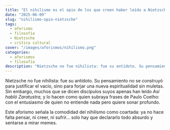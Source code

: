 ```yaml
---
title: "El nihilismo es el opio de los que creen haber leído a Nietzsche."
date: "2025-06-09"
slug: "nihilismo-opio-nietzsche"
tags:
  - aforismo
  - filosofía
  - Nietzsche
  - crítica cultural
cover: "/images/aforismos/nihilismo.png"
categories:
  - aforismos
  - filosofía
description: "Nietzsche no fue nihilista: fue su antídoto. Su pensamiento no se construyó para justificar el vacío, sino para forjar una nueva espiritualidad sin muletas. Sin embargo, muchos que se dicen discípulos suyos apenas han leído *Así habló Zaratustra*, y lo hacen como quien subraya frases de Paulo Coelho: con el entusiasmo de quien no entiende nada pero quiere sonar profundo. Este aforismo señala la comodidad del nihilismo como coartada: ya no hace falta pensar, ni creer, ni sufrir... solo hay que declararlo todo absurdo y sentarse a mirar memes."
---
```



Nietzsche no fue nihilista: fue su antídoto. Su pensamiento no se construyó para justificar el vacío, sino para forjar una nueva espiritualidad sin muletas. Sin embargo, muchos que se dicen discípulos suyos apenas han leído *Así habló Zaratustra*, y lo hacen como quien subraya frases de Paulo Coelho: con el entusiasmo de quien no entiende nada pero quiere sonar profundo.

Este aforismo señala la comodidad del nihilismo como coartada: ya no hace falta pensar, ni creer, ni sufrir... solo hay que declararlo todo absurdo y sentarse a mirar memes.
